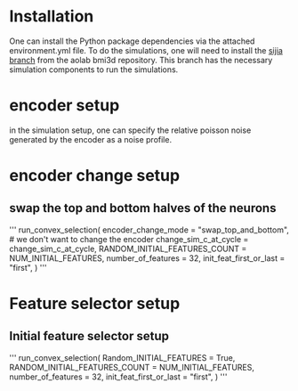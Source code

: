 # Installation 

One can install the Python package dependencies via the attached environment.yml file.  To do the simulations, one will need to install the [sijia branch](https://github.com/aolabNeuro/brain-python-interface/tree/sijia) from the aolab bmi3d repository. This branch has the necessary simulation components to run the simulations. 


# encoder setup 

in the simulation setup, one can specify the relative poisson noise generated by the encoder as a noise profile.  


# encoder change setup
## swap the top and bottom halves of the neurons
'''
  run_convex_selection(
                encoder_change_mode = "swap_top_and_bottom", # we don't want to change the encoder
                change_sim_c_at_cycle = change_sim_c_at_cycle,
                RANDOM_INITIAL_FEATURES_COUNT = NUM_INITIAL_FEATURES,
                number_of_features = 32,
                init_feat_first_or_last = "first",
                )
'''

# Feature selector setup
## Initial feature selector setup

'''
  run_convex_selection(
                Random_INITIAL_FEATURES = True,
                RANDOM_INITIAL_FEATURES_COUNT = NUM_INITIAL_FEATURES,
                number_of_features = 32,
                init_feat_first_or_last = "first",
                )
'''